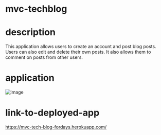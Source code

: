 # mvc-techblog

# description 

This application allows users to create an account and post blog posts. Users can also edit and delete their own posts. It also allows them to comment on posts from other users.


# application
![image](https://github.com/Wodaloo/mvc-techblog/assets/119343529/a99f2847-7a24-4377-a71d-952f3803587f)


# link-to-deployed-app
https://mvc-tech-blog-fordays.herokuapp.com/
